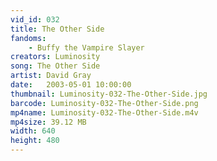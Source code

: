 ```yaml
---
vid_id: 032
title: The Other Side
fandoms:
    - Buffy the Vampire Slayer
creators: Luminosity
song: The Other Side
artist: David Gray
date:   2003-05-01 10:00:00
thumbnail: Luminosity-032-The-Other-Side.jpg
barcode: Luminosity-032-The-Other-Side.png
mp4name: Luminosity-032-The-Other-Side.m4v
mp4size: 39.12 MB
width: 640
height: 480
---
```



